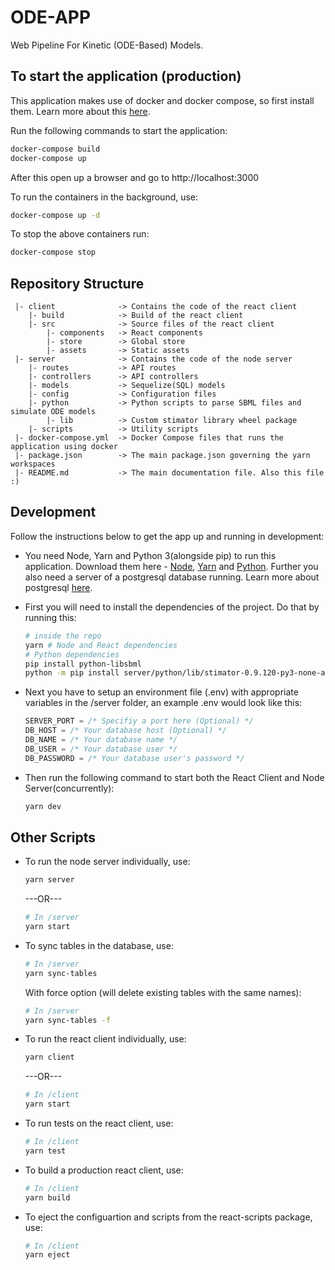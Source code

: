 # ODE-APP

Web Pipeline For Kinetic (ODE-Based) Models.

## To start the application (production)

This application makes use of docker and docker compose, so first install them. Learn more about this [here](https://www.docker.com/get-started).

Run the following commands to start the application:

```bash
docker-compose build
docker-compose up
```

After this open up a browser and go to http://localhost:3000

To run the containers in the background, use:

```bash
docker-compose up -d
```

To stop the above containers run:

```bash
docker-compose stop
```

## Repository Structure

```
 |- client              -> Contains the code of the react client
    |- build            -> Build of the react client
    |- src              -> Source files of the react client
        |- components   -> React components
        |- store        -> Global store
        |- assets       -> Static assets
 |- server              -> Contains the code of the node server
    |- routes           -> API routes
    |- controllers      -> API controllers
    |- models           -> Sequelize(SQL) models
    |- config           -> Configuration files
    |- python           -> Python scripts to parse SBML files and simulate ODE models
        |- lib          -> Custom stimator library wheel package
    |- scripts          -> Utility scripts
 |- docker-compose.yml  -> Docker Compose files that runs the application using docker
 |- package.json        -> The main package.json governing the yarn workspaces
 |- README.md           -> The main documentation file. Also this file :)
```

## Development

Follow the instructions below to get the app up and running in development:

- You need Node, Yarn and Python 3(alongside pip) to run this application. Download them here - [Node](https://nodejs.org/), [Yarn](https://yarnpkg.com) and [Python](https://www.python.org/downloads/). Further you also need a server of a postgresql database running. Learn more about postgresql [here](https://www.postgresql.org/).

- First you will need to install the dependencies of the project. Do that by running this:

  ```bash
  # inside the repo
  yarn # Node and React dependencies
  # Python dependencies
  pip install python-libsbml
  python -m pip install server/python/lib/stimator-0.9.120-py3-none-any.whl
  ```

- Next you have to setup an environment file (.env) with appropriate variables in the /server folder, an example .env would look like this:

  ```js
  SERVER_PORT = /* Specifiy a port here (Optional) */
  DB_HOST = /* Your database host (Optional) */
  DB_NAME = /* Your database name */
  DB_USER = /* Your database user */
  DB_PASSWORD = /* Your database user's password */
  ```

- Then run the following command to start both the React Client and Node Server(concurrently):

  ```bash
  yarn dev
  ```

## Other Scripts

- To run the node server individually, use:

  ```bash
  yarn server
  ```

  ---OR---

  ```bash
  # In /server
  yarn start
  ```

- To sync tables in the database, use:

  ```bash
  # In /server
  yarn sync-tables
  ```

  With force option (will delete existing tables with the same names):

  ```bash
  # In /server
  yarn sync-tables -f
  ```

- To run the react client individually, use:

  ```bash
  yarn client
  ```

  ---OR---

  ```bash
  # In /client
  yarn start
  ```

- To run tests on the react client, use:

  ```bash
  # In /client
  yarn test
  ```

- To build a production react client, use:

  ```bash
  # In /client
  yarn build
  ```

- To eject the configuartion and scripts from the react-scripts package, use:

  ```bash
  # In /client
  yarn eject
  ```
